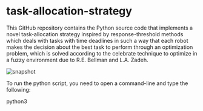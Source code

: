 # task-allocation-strategy
This GitHub repository contains the Python source code that implements a novel task-allocation strategy inspired by response-threshold methods which deals with tasks with time deadlines in such a way that each robot makes the decision about the best task to perform through an optimization problem, which is solved according to the celebrate technique to optimize in a fuzzy environment due to R.E. Bellman and L.A. Zadeh.

![snapshot](https://user-images.githubusercontent.com/31885753/193543099-fc2f8974-db07-4343-a239-26249ba23cf0.png)

To run the python script, you need to open a command-line and type the following:

python3 
